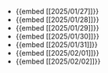 - {{embed [[2025/01/27]]}}
- {{embed [[2025/01/28]]}}
- {{embed [[2025/01/29]]}}
- {{embed [[2025/01/30]]}}
- {{embed [[2025/01/31]]}}
- {{embed [[2025/02/01]]}}
- {{embed [[2025/02/02]]}}
